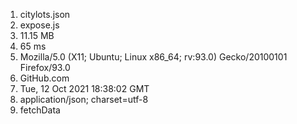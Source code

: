 1. citylots.json
2. expose.js
3. 11.15 MB
4. 65 ms
5. Mozilla/5.0 (X11; Ubuntu; Linux x86_64; rv:93.0) Gecko/20100101 Firefox/93.0
6. GitHub.com
7. Tue, 12 Oct 2021 18:38:02 GMT
8. application/json; charset=utf-8
9. fetchData